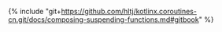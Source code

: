 {% include "git+https://github.com/hltj/kotlinx.coroutines-cn.git/docs/composing-suspending-functions.md#gitbook" %}
